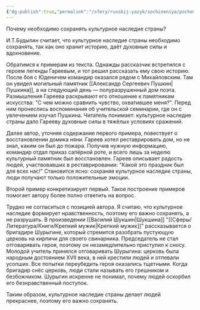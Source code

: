 ```yaml
---
{"dg-publish":true,"permalink":"/sfery/russkij-yazyk/sochineniya/pochemu-neobhodimo-sohranyat-kulturnoe-nasledie-strany/","tags":["Русский"]}
---
```


Почему необходимо сохранять культурное наследие страны? 

И.Т.Будылин считает, что культурное наследие страны необходимо сохранять, так как оно хранит историю, даёт духовные силы и вдохновение.

Обратимся к примерам из текста. Однажды рассказчик встретился с героем легенды Гареевым, и тот решил рассказать ему свою историю. После боя с Юденичем командир оказался рядом с Михайловским. Там он увидел могильный памятник [[Александр Сергеевич Пушкин\|Пушкина]], а на следующий день — полуразрушенный дом поэта. Размышления Гареева раскрывают его отношение к памятникам искусства: "С чем можно сравнить чувство, охватившее меня?". Перед ним пронеслись воспоминания об учительской семинарии, где он с увлечением изучал Пушкина. Читатель понимает: культурное наследие страны дало Гарееву духовные силы в тяжёлых условиях сражений. 

Далее автор, уточняя содержание первого примера, повествует о восстановлении домика няни. Гареев хотел реставрировать дом, но не знал, каким он был до пожара. Получив нужную информацию, командир отдал приказ сапёрной роте, и всего лишь за неделю культурный памятник был восстановлен. Гареев описывает радость людей, участвовавших в реставрировании: "Какой это праздник был для всех нас!" Становится ясно: сохраняя культурное наследие страны, люди получают только положительные эмоции. 

Второй пример конкретизирует первый. Такое построение примеров помогает автору более полно ответить на вопрос.

Трудно не согласиться с позицией автора. Я считаю, что культурное наследие формирует нравственность, поэтому его важно сохранять, а не разрушать. В произведении [[Василий Шукшин\|Шукшина]] "[[Сферы/Литература/Книги/Крепкий мужик\|Крепкий мужик]]" рассказывается о бригадире Шурыгине, который стремится разобрать пустующую церковь на кирпичи для своего свинарника. Председатель не стал отговаривать героя, поэтому он незамедлительно приступил к сносу. Молодой учитель принялся отговаривать Шурыгина: церковь была народным достоянием XVII века, в ней крестили людей и отпевали усопших. Все попытки переубедить героя оказались тщетными. Когда бригадир снёс церковь, люди стали называть его грешником и безбожником. Шурыгин искренне не понимал, почему людей оскорбил его безнравственный поступок.     

Таким образом, культурное наследие страны делает людей прекраснее, поэтому его важно сохранять. 
